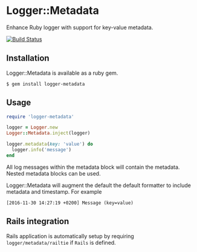 # Logger::Metadata

Enhance Ruby logger with support for key-value metadata.

[![Build Status](https://travis-ci.org/smartlyio/logger-metadata.svg?branch=master)](https://travis-ci.org/smartlyio/logger-metadata)

## Installation

Logger::Metadata is available as a ruby gem.

    $ gem install logger-metadata

## Usage

```ruby
require 'logger-metadata'

logger = Logger.new
Logger::Metadata.inject(logger)

logger.metadata(key: 'value') do
  logger.info('message')
end
```

All log messages within the metadata block will contain the metadata. Nested
metadata blocks can be used.

Logger::Metadata will augment the default the default formatter to include
metadata and timestamp. For example

```
[2016-11-30 14:27:19 +0200] Message (key=value)
```

## Rails integration

Rails application is automatically setup by requiring `logger/metadata/railtie` if `Rails` is defined.
